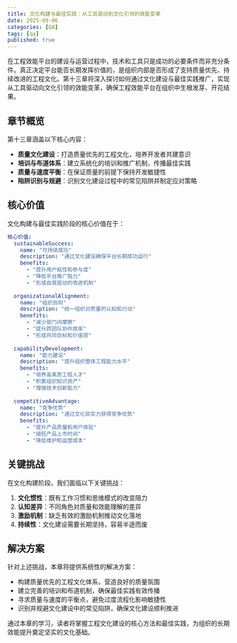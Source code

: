 ```yaml
---
title: 文化构建与最佳实践：从工具驱动到文化引领的效能变革
date: 2025-09-06
categories: [QA]
tags: [qa]
published: true
---
```


在工程效能平台的建设与运营过程中，技术和工具只是成功的必要条件而非充分条件。真正决定平台能否长期发挥价值的，是组织内部是否形成了支持质量优先、持续改进的工程文化。第十三章将深入探讨如何通过文化建设与最佳实践推广，实现从工具驱动向文化引领的效能变革，确保工程效能平台在组织中生根发芽、开花结果。

## 章节概览

第十三章涵盖以下核心内容：

*   **质量文化建设**：打造质量优先的工程文化，培养开发者共建意识
*   **培训与布道体系**：建立系统化的培训和推广机制，传播最佳实践
*   **质量与速度平衡**：在保证质量的前提下保持开发敏捷性
*   **陷阱识别与规避**：识别文化建设过程中的常见陷阱并制定应对策略

## 核心价值

文化构建与最佳实践阶段的核心价值在于：

```yaml
核心价值:
  sustainableSuccess:
    name: "可持续成功"
    description: "通过文化建设确保平台长期成功运行"
    benefits:
      - "提升用户粘性和参与度"
      - "降低平台推广阻力"
      - "形成自我驱动的改进机制"
  
  organizationalAlignment:
    name: "组织协同"
    description: "统一组织对质量的认知和行动"
    benefits:
      - "减少部门间摩擦"
      - "提升跨团队协作效率"
      - "形成共同目标和价值观"
  
  capabilityDevelopment:
    name: "能力建设"
    description: "提升组织整体工程能力水平"
    benefits:
      - "培养高素质工程人才"
      - "积累组织知识资产"
      - "增强技术创新能力"
  
  competitiveAdvantage:
    name: "竞争优势"
    description: "通过文化软实力获得竞争优势"
    benefits:
      - "提升产品质量和用户体验"
      - "缩短产品上市时间"
      - "降低维护和运营成本"
```

## 关键挑战

在文化构建阶段，我们面临以下关键挑战：

1. **文化惯性**：既有工作习惯和思维模式的改变阻力
2. **认知差异**：不同角色对质量和效能理解的差异
3. **激励机制**：缺乏有效的激励机制推动文化落地
4. **持续性**：文化建设需要长期坚持，容易半途而废

## 解决方案

针对上述挑战，本章将提供系统性的解决方案：

*   构建质量优先的工程文化体系，营造良好的质量氛围
*   建立完善的培训和布道机制，确保最佳实践有效传播
*   寻求质量与速度的平衡点，避免过度流程化影响敏捷性
*   识别并规避文化建设中的常见陷阱，确保文化建设顺利推进

通过本章的学习，读者将掌握工程文化建设的核心方法和最佳实践，为组织的长期效能提升奠定坚实的文化基础。
